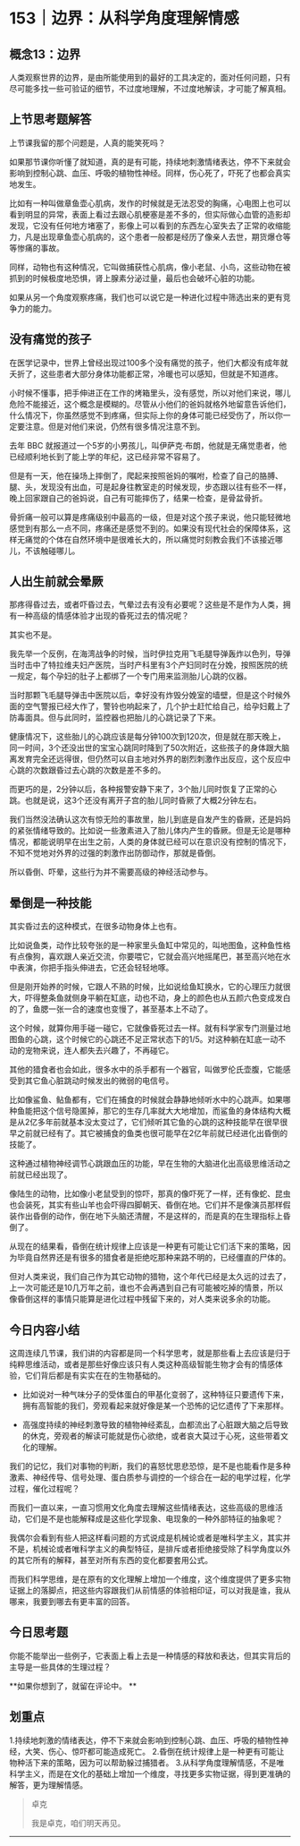 # 153｜边界：从科学角度理解情感

## 概念13：边界

人类观察世界的边界，是由所能使用到的最好的工具决定的，面对任何问题，只有尽可能多找一些可验证的细节，不过度地理解，不过度地解读，才可能了解真相。

## 上节思考题解答

上节课我留的那个问题是，人真的能笑死吗？

如果那节课你听懂了就知道，真的是有可能，持续地刺激情绪表达，停不下来就会影响到控制心跳、血压、呼吸的植物性神经。同样，伤心死了，吓死了也都会真实地发生。

比如有一种叫做章鱼壶心肌病，发作的时候就是无法忍受的胸痛，心电图上也可以看到明显的异常，表面上看过去跟心肌梗塞是差不多的，但实际做心血管的造影却发现，它没有任何地方堵塞了，影像上可以看到的东西左心室失去了正常的收缩能力，凡是出现章鱼壶心肌病的，这个患者一般都是经历了像亲人去世，期货爆仓等等惨痛的事故。

同样，动物也有这种情况，它叫做捕获性心肌病，像小老鼠、小鸟，这些动物在被抓到的时候极度地恐惧，肾上腺素分泌过量，最后也会破坏心脏的功能。

如果从另一个角度观察疼痛，我们也可以说它是一种进化过程中筛选出来的更有竞争力的能力。

## 没有痛觉的孩子

在医学记录中，世界上曾经出现过100多个没有痛觉的孩子，他们大都没有成年就夭折了，这些患者大部分身体功能都正常，冷暖也可以感知，但就是不知道疼。

小时候不懂事，把手伸进正在工作的烤箱里头，没有感觉，所以对他们来说，哪儿危险不能接近，这个概念是模糊的。尽管从小他们的爸妈就格外地留意告诉他们，什么情况下，你虽然感觉不到疼痛，但实际上你的身体可能已经受伤了，所以你一定要注意。但是对他们来说，仍然有很多情况注意不到。

去年 BBC 就报道过一个5岁的小男孩儿，叫伊萨克·布朗，他就是无痛觉患者，他已经顺利地长到了能上学的年纪，这已经非常不容易了。

但是有一天，他在操场上摔倒了，爬起来按照爸妈的嘱咐，检查了自己的胳膊、腿、头，发现没有出血，可是起身往教室走的时候发现，步态跟以往有些不一样，晚上回家跟自己的爸妈说，自己有可能摔伤了，结果一检查，是骨盆骨折。

骨折痛一般可以算是疼痛级别中最高的一级，但是对这个孩子来说，他只能轻微地感觉到有那么一点不同，疼痛还是感觉不到的。如果没有现代社会的保障体系，这样无痛觉的个体在自然环境中是很难长大的，所以痛觉时刻教会我们不该接近哪儿，不该触碰哪儿。

## 人出生前就会晕厥

那疼得昏过去，或者吓昏过去，气晕过去有没有必要呢？这些是不是作为人类，拥有一种高级的情感体验才出现的昏死过去的情况呢？

其实也不是。

我先举一个反例，在海湾战争的时候，当时伊拉克用飞毛腿导弹轰炸以色列，导弹当时击中了特拉维夫妇产医院，当时产科里有3个产妇同时在分娩，按照医院的统一规定，每个孕妇的肚子上都绑了一个专门用来监测胎儿心跳的仪器。

当时那颗飞毛腿导弹击中医院以后，幸好没有炸毁分娩室的墙壁，但是这个时候外面的空气警报已经大作了，警铃也响起来了，几个护士赶忙给自己，给孕妇戴上了防毒面具。但与此同时，监控器也把胎儿的心跳记录了下来。

健康情况下，这些胎儿的心跳应该是每分钟100次到120次，但是就在那天晚上，同一时间，3个还没出世的宝宝心跳同时降到了50次附近，这些孩子的身体跟大脑离发育完全还远得很，但仍然可以自主地对外界的剧烈刺激作出反应，这个反应中心跳的次数跟昏过去心跳的次数是差不多的。

而更巧的是，2分钟以后，各种报警安静下来了，3个胎儿同时恢复了正常的心跳。也就是说，这3个还没有离开子宫的胎儿同时昏厥了大概2分钟左右。

我们当然没法确认这次有惊无险的事故里，胎儿到底是自发产生的昏厥，还是妈妈的紧张情绪导致的。比如说一些激素进入了胎儿体内产生的昏厥。但是无论是哪种情况，都能说明早在出生之前，人类的身体就已经可以在意识没有控制的情况下，不知不觉地对外界的过强的刺激作出防御动作，那就是昏倒。

所以昏倒、吓晕，这些行为并不需要高级的神经活动参与。

## 晕倒是一种技能

其实昏过去的这种模式，在很多动物身体上也有。

比如说鱼类，动作比较夸张的是一种家里头鱼缸中常见的，叫地图鱼，这种鱼性格有点像狗，喜欢跟人亲近交流，你要喂它，它就会高兴地摇尾巴，甚至高兴地在水中表演，你把手指头伸进去，它还会轻轻地啄。

但是刚开始养的时候，它跟人不熟的时候，比如说给鱼缸换水，它的心理压力就很大，吓得整条鱼就侧身平躺在缸底，动也不动，身上的颜色也从五颜六色变成发白的了，鱼腮一张一合的速度也变慢了，甚至基本上不动了。

这个时候，就算你用手碰一碰它，它就像昏死过去一样。就有科学家专门测量过地图鱼的心跳，这个时候它的心跳还不足正常状态下的1/5。对这种躺在缸底一动不动的宠物来说，连人都失去兴趣了，不再碰它。

其他的猎食者也会如此，很多水中的杀手都有一个器官，叫做罗伦氏壶腹，它能感受到其它鱼心脏跳动时候发出的微弱的电信号。

比如像鲨鱼、鲇鱼都有，它们在捕食的时候就会静静地倾听水中的心跳声。如果哪种鱼能把这个信号隐匿掉，那它的生存几率就大大地增加，而鲨鱼的身体结构大概是从2亿多年前就基本没太变过了，它们倾听其它鱼的心跳的这种技能早在很早很早之前就已经有了。其它被捕食的鱼类也很可能早在2亿年前就已经进化出昏倒的技能了。

这种通过植物神经调节心跳跟血压的功能，早在生物的大脑进化出高级思维活动之前就已经出现了。

像陆生的动物，比如像小老鼠受到的惊吓，那真的像吓死了一样，还有像蛇、昆虫也会装死，其实有些山羊也会吓得四脚朝天、昏倒在地。它们并不是像演员那样假装作出昏倒的动作，倒在地下头脑还清醒，不是这样的，而是真的在生理指标上昏倒了。

从现在的结果看，昏倒在统计规律上应该是一种更有可能让它们活下来的策略，因为毕竟自然界还是有很多的猎食者是拒绝吃那种来路不明的，已经僵直的尸体的。

但对人类来说，我们自己作为其它动物的猎物，这个年代已经是太久远的过去了，上一次可能还是10几万年之前，谁也不会再遇到自己有可能被吃掉的情景，所以像昏倒这样的事情只能算是进化过程中残留下来的，对人类来说多余的功能。

## 今日内容小结

这周连续几节课，我们讲的内容都是同一个科学思考，就是那些看上去应该是归于纯粹思维活动，或者是那些好像应该只有人类这种高级智能生物才会有的情感体验，它们背后都是有实实在在的生物基础的。

* 比如说对一种气味分子的受体蛋白的甲基化变弱了，这种特征只要遗传下来，拥有高智能的我们，旁观看起来就好像是某一个恐怖的记忆遗传了下来那样。

* 高强度持续的神经刺激导致的植物神经紊乱，血都流出了心脏跟大脑之后导致的休克，旁观者的解读可能就是伤心欲绝，或者哀大莫过于心死，这些带着文化的理解。

我们的记忆，我们对事物的判断，我们的喜怒忧思悲恐惊，是不是也能看作是多种激素、神经传导、信号处理、蛋白质参与调控的一个综合在一起的电学过程，化学过程，催化过程呢？

而我们一直以来，一直习惯用文化角度去理解这些情绪表达，这些高级的思维活动，它们是不是也能解释成是这些化学现象、电现象的一种外部特征的抽象呢？

我偶尔会看到有些人把这样看问题的方式说成是机械论或者是唯科学主义，其实并不是，机械论或者唯科学主义的典型特征，是排斥或者拒绝接受除了科学角度以外的其它所有的解释，甚至对所有东西的变化都要套用公式。

而我们科学思维，是在原有的文化理解上增加一个维度，这个维度提供了更多实物证据上的落脚点，把这些内容跟我们从前情感的体验相印证，可以对我是谁，我从哪来，我要到哪去有更丰富的回答。

## 今日思考题

你能不能举出一些例子，它表面上看上去是一种情感的释放和表达，但其实背后的主导是一些具体的生理过程？

 **如果你想到了，就留在评论中。 **

## 划重点

1.持续地刺激的情绪表达，停不下来就会影响到控制心跳、血压、呼吸的植物性神经，大笑、伤心、惊吓都可能造成死亡。
2.昏倒在统计规律上是一种更有可能让物种活下来的策略，因为可以帮助躲过捕猎者。
3.从科学角度理解情感，不是唯科学主义，而是在文化的基础上增加一个维度，寻找更多实物证据，得到更准确的解答，更为理解情感。

> 卓克
> 
> 我是卓克，咱们明天再见。

---
